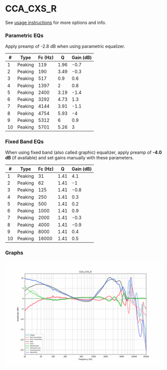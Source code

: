 # CCA_CXS_R
See [usage instructions](https://github.com/jaakkopasanen/AutoEq#usage) for more options and info.

### Parametric EQs
Apply preamp of -2.8 dB when using parametric equalizer.

|   # | Type    |   Fc (Hz) |    Q |   Gain (dB) |
|-----|---------|-----------|------|-------------|
|   1 | Peaking |       119 | 1.96 |        -0.7 |
|   2 | Peaking |       190 | 3.49 |        -0.3 |
|   3 | Peaking |       517 | 0.9  |         0.6 |
|   4 | Peaking |      1397 | 2    |         0.8 |
|   5 | Peaking |      2400 | 3.19 |        -1.4 |
|   6 | Peaking |      3292 | 4.73 |         1.3 |
|   7 | Peaking |      4144 | 3.91 |        -1.1 |
|   8 | Peaking |      4754 | 5.93 |        -4   |
|   9 | Peaking |      5312 | 6    |         0.9 |
|  10 | Peaking |      5701 | 5.26 |         3   |

### Fixed Band EQs
When using fixed band (also called graphic) equalizer, apply preamp of **-4.0 dB** (if available) and set gains manually with these parameters.

|   # | Type    |   Fc (Hz) |    Q |   Gain (dB) |
|-----|---------|-----------|------|-------------|
|   1 | Peaking |        31 | 1.41 |         4.1 |
|   2 | Peaking |        62 | 1.41 |        -1   |
|   3 | Peaking |       125 | 1.41 |        -0.8 |
|   4 | Peaking |       250 | 1.41 |         0.3 |
|   5 | Peaking |       500 | 1.41 |         0.2 |
|   6 | Peaking |      1000 | 1.41 |         0.9 |
|   7 | Peaking |      2000 | 1.41 |        -0.3 |
|   8 | Peaking |      4000 | 1.41 |        -0.9 |
|   9 | Peaking |      8000 | 1.41 |         0.4 |
|  10 | Peaking |     16000 | 1.41 |         0.5 |

### Graphs
![](./CCA_CXS_R.png)
